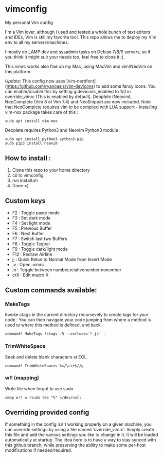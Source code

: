 # vimconfig
My personal Vim config

I'm a Vim lover, although I used and tested a whole bunch of text editors and IDEs, Vim is still my favorite tool.
This repo allows me to deploy my Vim env to all my servers/machines.

I mostly do LAMP dev and sysadmin tasks on Debian 7/8/9 servers, so if you think
it might suit your needs too, feel free to clone it :).

This vimrc works also fine on my Mac, using MacVim and vim/NeoVim on this platform.

*Update:*
This config now uses [vim-nerdfont] (https://github.com/ryanoasis/vim-devicons) to add some fancy icons.
You can enable/disable this by setting g:devicons_enabled to 1/0 in override_vimrc (This is enabled by default).
Deoplete (Neovim), NeoComplete (Vim 8 et Vim 7.4) and NeoSnippet are now included.
Note that NeoComplete requires vim to be compiled with LUA support - installing vim-nox package takes care of this :
```
sudo apt install vim-nox
```

Deoplete requires Python3 and Neovim Python3 module :
```
sudo apt install python3 python3-pip
sudo pip3 install neovim
```

## How to install :
1) Clone this repo to your home directory
2) cd to vimconfig
3) run install.sh
4) Done =)

## Custom keys
- F2  : Toggle paste mode
- F3  : Set dark mode
- F4  : Set light mode
- F5  : Previous Buffer
- F6  : Next Buffer
- F7  : Switch last two Buffers
- F8  : Toggle Tagbar
- F9  : Toggle dark/light mode
- F12 : Redraw Airline
- jj  : Quick Retun to Normal Mode from Insert Mode
- ,v  : Open .vimrc
- ,n  : Toggle between number,relativenumber,nonumber
- crX : Edit macro X

## Custom commands available:

### MakeTags
Invoke ctags in the current directory recursevely to create tags for your code : You can then navigate your code jumping from where a method is used to where this method is defined, and back.
```
command! MakeTags !ctags -R --exclude='*.js' .
```
### TrimWhiteSpace
Seek and delete blank characters at EOL
```
command! TrimWhiteSpaces %s/\s\+$//g
```
### w!! (mapping)
Write file when forgot to use sudo
```
cmap w!! w !sudo tee "%" >/dev/null
```

## Overriding provided config
If something in the config isn't working properly on a given machine, you can override settings by using a file named 'override_vimrc'.
Simply create this file and add the various settings you like to change in it. It will be loaded automatically at startup. The idea here is to have a way to stay synced with this github branch, while preserving the ability to make some per-host modifications if needed/required.
